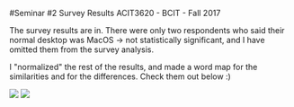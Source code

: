 #Seminar #2 Survey Results
ACIT3620 - BCIT - Fall 2017

The survey results are in. There were only two respondents who said their
normal desktop was MacOS -> not statistically significant, and I have omitted
them from the survey analysis.

I "normalized" the rest of the results, and made a word map for the similarities
and for the differences. Check them out below :)

<img src="/pix/lessons/similarities.png">

<img src="/pix/lessons/differences.png">
